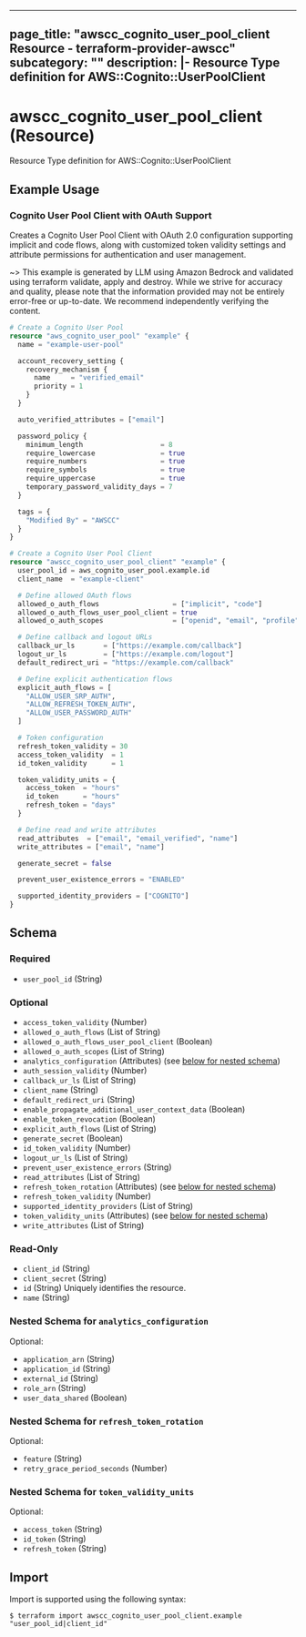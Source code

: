 
---
page_title: "awscc_cognito_user_pool_client Resource - terraform-provider-awscc"
subcategory: ""
description: |-
  Resource Type definition for AWS::Cognito::UserPoolClient
---

# awscc_cognito_user_pool_client (Resource)

Resource Type definition for AWS::Cognito::UserPoolClient

## Example Usage

### Cognito User Pool Client with OAuth Support

Creates a Cognito User Pool Client with OAuth 2.0 configuration supporting implicit and code flows, along with customized token validity settings and attribute permissions for authentication and user management.

~> This example is generated by LLM using Amazon Bedrock and validated using terraform validate, apply and destroy. While we strive for accuracy and quality, please note that the information provided may not be entirely error-free or up-to-date. We recommend independently verifying the content.

```terraform
# Create a Cognito User Pool
resource "aws_cognito_user_pool" "example" {
  name = "example-user-pool"

  account_recovery_setting {
    recovery_mechanism {
      name     = "verified_email"
      priority = 1
    }
  }

  auto_verified_attributes = ["email"]

  password_policy {
    minimum_length                   = 8
    require_lowercase                = true
    require_numbers                  = true
    require_symbols                  = true
    require_uppercase                = true
    temporary_password_validity_days = 7
  }

  tags = {
    "Modified By" = "AWSCC"
  }
}

# Create a Cognito User Pool Client
resource "awscc_cognito_user_pool_client" "example" {
  user_pool_id = aws_cognito_user_pool.example.id
  client_name  = "example-client"

  # Define allowed OAuth flows
  allowed_o_auth_flows                  = ["implicit", "code"]
  allowed_o_auth_flows_user_pool_client = true
  allowed_o_auth_scopes                 = ["openid", "email", "profile"]

  # Define callback and logout URLs
  callback_ur_ls       = ["https://example.com/callback"]
  logout_ur_ls         = ["https://example.com/logout"]
  default_redirect_uri = "https://example.com/callback"

  # Define explicit authentication flows
  explicit_auth_flows = [
    "ALLOW_USER_SRP_AUTH",
    "ALLOW_REFRESH_TOKEN_AUTH",
    "ALLOW_USER_PASSWORD_AUTH"
  ]

  # Token configuration
  refresh_token_validity = 30
  access_token_validity  = 1
  id_token_validity      = 1

  token_validity_units = {
    access_token  = "hours"
    id_token      = "hours"
    refresh_token = "days"
  }

  # Define read and write attributes
  read_attributes  = ["email", "email_verified", "name"]
  write_attributes = ["email", "name"]

  generate_secret = false

  prevent_user_existence_errors = "ENABLED"

  supported_identity_providers = ["COGNITO"]
}
```

<!-- schema generated by tfplugindocs -->
## Schema

### Required

- `user_pool_id` (String)

### Optional

- `access_token_validity` (Number)
- `allowed_o_auth_flows` (List of String)
- `allowed_o_auth_flows_user_pool_client` (Boolean)
- `allowed_o_auth_scopes` (List of String)
- `analytics_configuration` (Attributes) (see [below for nested schema](#nestedatt--analytics_configuration))
- `auth_session_validity` (Number)
- `callback_ur_ls` (List of String)
- `client_name` (String)
- `default_redirect_uri` (String)
- `enable_propagate_additional_user_context_data` (Boolean)
- `enable_token_revocation` (Boolean)
- `explicit_auth_flows` (List of String)
- `generate_secret` (Boolean)
- `id_token_validity` (Number)
- `logout_ur_ls` (List of String)
- `prevent_user_existence_errors` (String)
- `read_attributes` (List of String)
- `refresh_token_rotation` (Attributes) (see [below for nested schema](#nestedatt--refresh_token_rotation))
- `refresh_token_validity` (Number)
- `supported_identity_providers` (List of String)
- `token_validity_units` (Attributes) (see [below for nested schema](#nestedatt--token_validity_units))
- `write_attributes` (List of String)

### Read-Only

- `client_id` (String)
- `client_secret` (String)
- `id` (String) Uniquely identifies the resource.
- `name` (String)

<a id="nestedatt--analytics_configuration"></a>
### Nested Schema for `analytics_configuration`

Optional:

- `application_arn` (String)
- `application_id` (String)
- `external_id` (String)
- `role_arn` (String)
- `user_data_shared` (Boolean)


<a id="nestedatt--refresh_token_rotation"></a>
### Nested Schema for `refresh_token_rotation`

Optional:

- `feature` (String)
- `retry_grace_period_seconds` (Number)


<a id="nestedatt--token_validity_units"></a>
### Nested Schema for `token_validity_units`

Optional:

- `access_token` (String)
- `id_token` (String)
- `refresh_token` (String)

## Import

Import is supported using the following syntax:

```shell
$ terraform import awscc_cognito_user_pool_client.example "user_pool_id|client_id"
```
